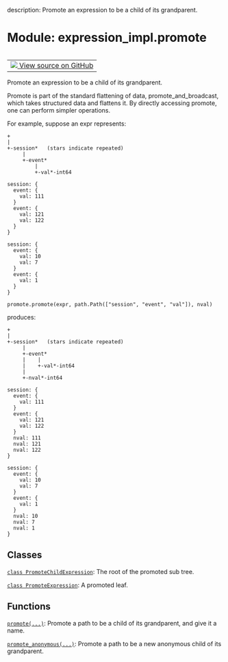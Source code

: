 description: Promote an expression to be a child of its grandparent.

<div itemscope itemtype="http://developers.google.com/ReferenceObject">
<meta itemprop="name" content="expression_impl.promote" />
<meta itemprop="path" content="Stable" />
</div>

# Module: expression_impl.promote

<!-- Insert buttons and diff -->

<table class="tfo-notebook-buttons tfo-api nocontent" align="left">
<td>
  <a target="_blank" href="https://github.com/google/struct2tensor/blob/master/struct2tensor/expression_impl/promote.py">
    <img src="https://www.tensorflow.org/images/GitHub-Mark-32px.png" />
    View source on GitHub
  </a>
</td>
</table>



Promote an expression to be a child of its grandparent.


Promote is part of the standard flattening of data, promote_and_broadcast,
which takes structured data and flattens it. By directly accessing promote,
one can perform simpler operations.

For example, suppose an expr represents:

```
+
|
+-session*   (stars indicate repeated)
     |
     +-event*
         |
         +-val*-int64

session: {
  event: {
    val: 111
  }
  event: {
    val: 121
    val: 122
  }
}

session: {
  event: {
    val: 10
    val: 7
  }
  event: {
    val: 1
  }
}

```

```
promote.promote(expr, path.Path(["session", "event", "val"]), nval)
```

produces:

```
+
|
+-session*   (stars indicate repeated)
     |
     +-event*
     |    |
     |    +-val*-int64
     |
     +-nval*-int64

session: {
  event: {
    val: 111
  }
  event: {
    val: 121
    val: 122
  }
  nval: 111
  nval: 121
  nval: 122
}

session: {
  event: {
    val: 10
    val: 7
  }
  event: {
    val: 1
  }
  nval: 10
  nval: 7
  nval: 1
}
```

## Classes

[`class PromoteChildExpression`](../expression_impl/promote/PromoteChildExpression.md): The root of the promoted sub tree.

[`class PromoteExpression`](../expression_impl/promote/PromoteExpression.md): A promoted leaf.

## Functions

[`promote(...)`](../expression_impl/promote/promote.md): Promote a path to be a child of its grandparent, and give it a name.

[`promote_anonymous(...)`](../expression_impl/promote/promote_anonymous.md): Promote a path to be a new anonymous child of its grandparent.

